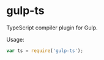 gulp-ts
=========

TypeScript compiler plugin for Gulp.

Usage:
```javascript
var ts = require('gulp-ts');

```

